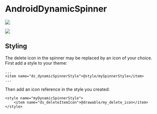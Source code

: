 AndroidDynamicSpinner
=====================


![](https://github.com/wtw-software/AndroidDynamicSpinner/blob/master/screenshot1.png)

![](https://github.com/wtw-software/AndroidDynamicSpinner/blob/master/screenshot2.png)

## Styling

The delete icon in the spinner may be replaced by an icon of your choice. First add a style to your theme:

```
...
<item name="ds_dynamicSpinnerStyle">@style/mySpinnerStyle</item>
...
```

Then add an icon reference in the style you created:

```
<style name="myDynamicSpinnerStyle">
    <item name="ds_deleteItemIcon">@drawable/my_delete_icon</item>
</style>
```

